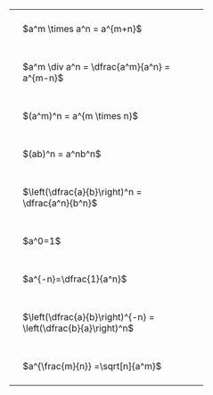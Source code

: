---
---

#  
<br>
<style type="text/css">
#T_453f2 th.col_heading {
  text-align: left;
  font-size: 1em;
}
#T_453f2 td {
  text-align: left;
  font-size: 1em;
  padding: 1.5em;
}
#T_453f2_row0_col0, #T_453f2_row1_col0, #T_453f2_row2_col0, #T_453f2_row3_col0, #T_453f2_row4_col0, #T_453f2_row5_col0, #T_453f2_row6_col0, #T_453f2_row7_col0, #T_453f2_row8_col0 {
  width: 300px;
  white-space: pre-wrap;
}
</style>
<table id="T_453f2">
  <thead>
  </thead>
  <tbody>
    <tr>
      <td id="T_453f2_row0_col0" class="data row0 col0" >$a^m \times a^n = a^{m+n}$</td>
    </tr>
    <tr>
      <td id="T_453f2_row1_col0" class="data row1 col0" >$a^m \div a^n = \dfrac{a^m}{a^n} = a^{m-n}$</td>
    </tr>
    <tr>
      <td id="T_453f2_row2_col0" class="data row2 col0" >$(a^m)^n = a^{m \times n}$</td>
    </tr>
    <tr>
      <td id="T_453f2_row3_col0" class="data row3 col0" >$(ab)^n = a^nb^n$</td>
    </tr>
    <tr>
      <td id="T_453f2_row4_col0" class="data row4 col0" >$\left(\dfrac{a}{b}\right)^n = \dfrac{a^n}{b^n}$</td>
    </tr>
    <tr>
      <td id="T_453f2_row5_col0" class="data row5 col0" >$a^0=1$</td>
    </tr>
    <tr>
      <td id="T_453f2_row6_col0" class="data row6 col0" >$a^{-n}=\dfrac{1}{a^n}$</td>
    </tr>
    <tr>
      <td id="T_453f2_row7_col0" class="data row7 col0" >$\left(\dfrac{a}{b}\right)^{-n} = \left(\dfrac{b}{a}\right)^n$</td>
    </tr>
    <tr>
      <td id="T_453f2_row8_col0" class="data row8 col0" >$a^{\frac{m}{n}} =\sqrt[n]{a^m}$</td>
    </tr>
  </tbody>
</table>
